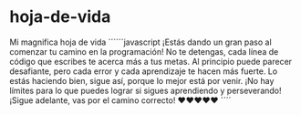 # hoja-de-vida
Mi magnifica hoja de vida
´´´´´´javascript
¡Estás dando un gran paso al comenzar tu camino en la programación! No te detengas, cada línea de código que escribes te acerca más a tus metas. Al principio puede parecer desafiante, pero cada error y cada aprendizaje te hacen más fuerte. Lo estás haciendo bien, sigue así, porque lo mejor está por venir. ¡No hay límites para lo que puedes lograr si sigues aprendiendo y perseverando! ¡Sigue adelante, vas por el camino correcto! ❤❤❤❤❤
´´´´
